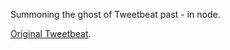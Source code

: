 Summoning the ghost of Tweetbeat past - in node.

[Original Tweetbeat](https://github.com/TGOlson/tweetbeat-node.git).

